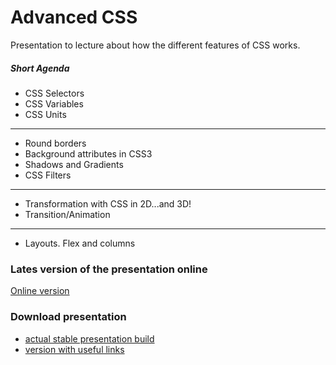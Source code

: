 # Advanced CSS
Presentation to lecture about how the different features of CSS works.

##### Short Agenda
* CSS Selectors
* CSS Variables
* CSS Units
---
* Round borders
* Background attributes in CSS3
* Shadows and Gradients
* CSS Filters
---
* Transformation with CSS in 2D...and 3D!
* Transition/Animation
---
* Layouts. Flex and columns

### Lates version of the presentation online

[Online version](http://epam-front-end-school-lectures.github.io/advanced-css "Online version")

### Download presentation
- [actual stable presentation build](https://github.com/epam-front-end-school-lectures/advanced-css/archive/v.2016.1.zip "actual stable build")
- [version with useful links](https://github.com/epam-front-end-school-lectures/advanced-css/archive/v.2016.1.zip "version with useful links")
